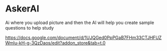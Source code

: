 # AskerAI
Ai where you upload picture and then the AI will help you create sample questions to help study

https://docs.google.com/document/d/1UJQGed0PpPGaB7FHm33CTJHFUZWmIu-kH-g-3QzDaos/edit?addon_store&tab=t.0
